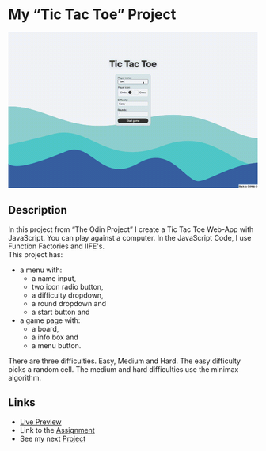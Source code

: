 # My “Tic Tac Toe” Project
![preview gif](./media/prev.gif) 

## Description
In this project from “The Odin Project” I create a Tic Tac Toe Web-App with
JavaScript. You can play against a computer. In the 
JavaScript Code, I use Function Factories and IIFE's. <br>
This project has:
- a menu with:
  - a name input,
  - two icon radio button,
  - a difficulty dropdown,
  - a round dropdown and
  - a start button and
- a game page with:
  - a board,
  - a info box and
  - a menu button.

There are three difficulties. Easy, Medium and Hard.
The easy difficulty picks a random cell.
The medium and hard difficulties use the minimax algorithm.

## Links
- [Live Preview](https://tomsoerr.github.io/odin-tic-tac-toe/)
- Link to the [Assignment](https://www.theodinproject.com/lessons/node-path-javascript-tic-tac-toe)
- See my next [Project]()
